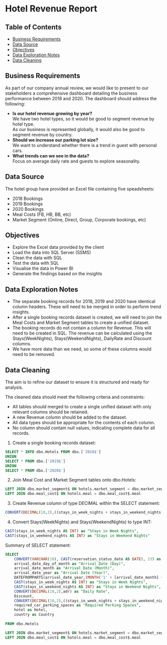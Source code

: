 # Hotel Revenue Report

## Table of Contents
* [Business Requirements](#business-requirements)
* [Data Source](#data-source)
* [Objectives](#objectives)
* [Data Exploration Notes](#data-exploration-notes)
* [Data Cleaning](#data-cleaning)


## Business Requirements

As part of our company annual review, we would like to present to our stakeholders a comprehensive dashboard
detailing the business performance between 2018 and 2020. The dashboard should address the following:

- **Is our hotel revenue growing by year?**<br/>
   We have two hotel types, so it would be good to segment revenue by hotel type.<br/>
   As our business is represented globally, it would also be good to segment revenue by country.
- **Should we increase our parking lot size?**<br/>
   We want to understand whether there is a trend in guest with personal cars.
- **What trends can we see in the data?**<br/>
   Focus on average daily rate and guests to explore seasonality.

## Data Source

The hotel group have provided an Excel file containing five speadsheets:
- 2018 Bookings
- 2019 Bookings
- 2020 Bookings
- Meal Costs (FB, HB, BB, etc)
- Market Segment (Online, Direct, Group, Corporate bookings, etc)

## Objectives
- Explore the Excel data provided by the client
- Load the data into SQL Server (SSMS)
- Clean the data with SQL
- Test the data with SQL
- Visualise the data in Power BI
- Generate the findings based on the insights

## Data Exploration Notes
- The separate booking records for 2018, 2019 and 2020 have identical column headers. These will need to be merged in order to perform trend insights.
- After a single booking records dataset is created, we will need to join the Meal Costs and Market Segment tables to create a unified dataset.
- The booking records do not contain a column for Revenue. This will need to be created in SQL. The revenue can be calculated using the Stays(WeekNights), Stays(WeekendNights), DailyRate and Discount columns.
- We have more data than we need, so some of these columns would need to be removed.

## Data Cleaning
The aim is to refine our dataset to ensure it is structured and ready for analysis.

The cleaned data should meet the following criteria and constraints:
- All tables should merged to create a single unified dataset with only relevant columns should be retained.
- A new Revenue column should be added to the dataset.
- All data types should be appropriate for the contents of each column.
- No column should contain null values, indicating complete data for all records.

1. Create a single booking records dataset:

``` SQL
SELECT * INTO dbo.Hotels FROM dbo.['2018$']
UNION
SELECT * FROM dbo.['2019$']
UNION
SELECT * FROM dbo.['2020$']
```
2. Join Meal Cost and Market Segment tables onto dbo.Hotels:

``` SQL
LEFT JOIN dbo.market_segment$ ON hotels.market_segment = dbo.market_segment$.market_segment
LEFT JOIN dbo.meal_cost$ ON hotels.meal = dbo.meal_cost$.meal
```
3. Create Revenue column of type DECIMAL within the SELECT statement:
   
``` SQL
CONVERT(DECIMAL(10,2),((stays_in_week_nights + stays_in_weekend_nights)*adr)*(1-Discount),2) AS Revenue
```
4. Convert Stays(WeekNights) and Stays(WeekendNights) to type INT:

``` SQL
CAST(stays_in_week_nights AS INT) as "Stays in Week Nights",
CAST(stays_in_weekend_nights AS INT) as "Stays in Weekend Nights"
```
Summary of SELECT statement:

``` SQL
SELECT 
	CONVERT(VARCHAR(10), CAST(reservation_status_date AS DATE), 23) as "Reseveration Date",
	arrival_date_day_of_month as "Arrival Date (Day)",
	arrival_date_month as "Arrival Date (Month)",
	arrival_date_year as "Arrival Date (Year)",
	DATEFROMPARTS(arrival_date_year,(MONTH('1' + [arrival_date_month] +'00')),arrival_date_day_of_month) as "Booking Date",
	CAST(stays_in_week_nights AS INT) as "Stays in Week Nights",
	CAST(stays_in_weekend_nights AS INT) as "Stays in Weekend Nights",
	CONVERT(DECIMAL(10,2),adr) as "Daily Rate",
	Discount,
	CONVERT(DECIMAL(10,2),((stays_in_week_nights + stays_in_weekend_nights)*adr)*(1-Discount),2) AS Revenue,
	required_car_parking_spaces as "Required Parking Spaces",
	hotel as Hotel,
	country as Country
	
FROM dbo.Hotels

LEFT JOIN dbo.market_segment$ ON hotels.market_segment = dbo.market_segment$.market_segment
LEFT JOIN dbo.meal_cost$ ON hotels.meal = dbo.meal_cost$.meal
```
